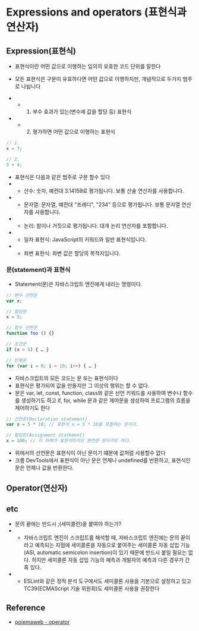 # Expressions and operators (표현식과 연산자)

## Expression(표현식)

- 표현식이란 어떤 값으로 이행하는 임의의 유효한 코드 단위를 말한다

- 모든 표현식은 구문이 유효하다면 어떤 값으로 이행하지만, 개념적으로 두가지 범주로 나뉩니다
- - 1.  부수 효과가 있는(변수에 값을 할당 등) 표현식
- - 2.  평가하면 어떤 값으로 이행하는 표현식

```js
// 1.
x = 7;

// 2.
3 + 4;
```

- 표현식은 다음과 같은 범주로 구분 할수 있다
- - 산수: 숫자, 예컨대 3.14159로 평가됩니다. 보통 산술 연산자를 사용합니다.
- - 문자열: 문자열, 예컨대 "프레디", "234" 등으로 평가됩니다. 보통 문자열 연산자를 사용합니다.
- - 논리: 참이나 거짓으로 평가됩니다. 대개 논리 연산자를 포함합니다.
- - 일차 표현식: JavaScript의 키워드와 일반 표현식입니다.
- - 좌변 표현식: 좌변 값은 할당의 목적지입니다.

### 문(statement)과 표현식

- Statement(문)은 자바스크립트 엔진에게 내리는 명령이다.

```js
// 변수 선언문
var x;

// 할당문
x = 5;

// 함수 선언문
function foo () {}

// 조건문
if (x > 5) { … }

// 반복문
for (var i = 0; i < 10; i++) { … }
```

- 자바스크립트의 모든 코드는 문 또는 표현식이다
- 표현식은 평가되어 값을 만들지만 그 이상의 행위는 할 수 없다.
- 문은 var, let, const, function, class와 같은 선언 키워드를 사용하여 변수나 함수를 생성하기도 하고 if, for, while 문과 같은 제어문을 생성하여 프로그램의 흐름을 제어하기도 한다

```js
// 선언문(Declaration statement)
var x = 5 * 10; // 표현식 x = 5 * 10를 포함하는 문이다.

// 할당문(Assignment statement)
x = 100; // 이 자체가 표현식이지만 완전한 문이기도 하다.
```

- 위에서의 선언문은 표현식이 아닌 문이기 떄문에 값처럼 사용할수 없다
- 크롬 DevTools에서 표현식이 아닌 문은 언제나 undefined를 반환하고, 표현식인 문은 언제나 값을 반환한다.

## Operator(연산자)

## etc

- 문의 끝에는 반드시 ;(세미콜런)을 붙여야 하는가?
- - 자바스크립트 엔진이 스크립트를 해석할 때, 자바스크립트 엔진에는 문의 끝이라고 예측되는 지점에 세미콜론을 자동으로 붙여주는 세미콜론 자동 삽입 기능(ASI, automatic semicolon insertion)이 있기 때문에 반드시 붙일 필요는 없다. 하지만 세미콜론 자동 삽입 기능의 예측과 개발자의 예측과 다른 경우가 간혹 있다.
- - ESLint와 같은 정적 분석 도구에서도 세미콜론 사용을 기본으로 설정하고 있고 TC39(ECMAScript 기술 위원회)도 세미콜론 사용을 권장한다

## Reference

- [poiemaweb - operator](https://poiemaweb.com/js-operator)
